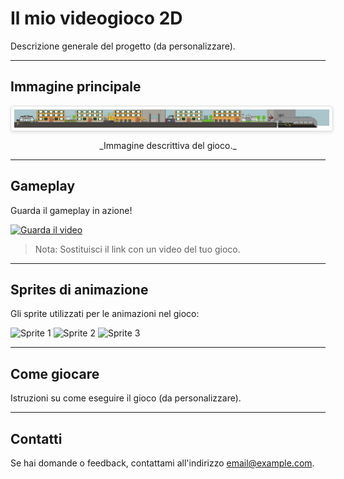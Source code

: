 # Il mio videogioco 2D

Descrizione generale del progetto (da personalizzare).

---

## Immagine principale

<div style="width: 100%; overflow-x: auto; border: 1px solid #ddd; border-radius: 4px; box-shadow: 0 2px 5px rgba(0, 0, 0, 0.1); padding: 5px; display: flex;">
  <img src="Assets/sprite/sfondi%20e%20UI/mapOstiense.png" alt="Immagine principale del gioco" style="max-height: 300px; display: block;" />
</div>
<p style="text-align: center;">_Immagine descrittiva del gioco._</p>

---

## Gameplay

Guarda il gameplay in azione!

[![Guarda il video](https://img.youtube.com/vi/dQw4w9WgXcQ/0.jpg)](https://www.youtube.com/watch?v=dQw4w9WgXcQ)

> Nota: Sostituisci il link con un video del tuo gioco.

---

## Sprites di animazione

Gli sprite utilizzati per le animazioni nel gioco:

![Sprite 1](Assets/sprite/Sprite%20Giocatore.png)
![Sprite 2](Assets/sprite/Sprite%20Nemico.png)
![Sprite 3](Assets/sprite/Sprite%20Ostacolo.png)

---

## Come giocare

Istruzioni su come eseguire il gioco (da personalizzare).

---

## Contatti

Se hai domande o feedback, contattami all'indirizzo [email@example.com](mailto:email@example.com).
